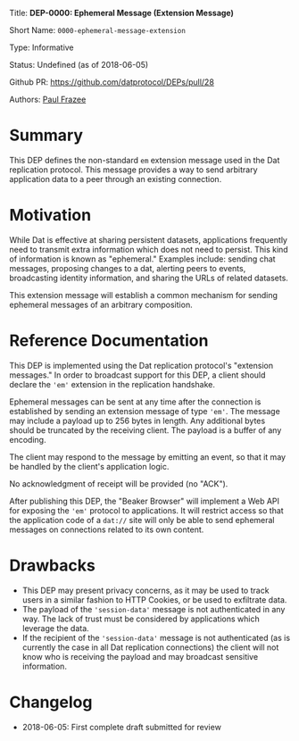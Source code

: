 
Title: **DEP-0000: Ephemeral Message (Extension Message)**

Short Name: `0000-ephemeral-message-extension`

Type: Informative

Status: Undefined (as of 2018-06-05)

Github PR: https://github.com/datprotocol/DEPs/pull/28

Authors: [Paul Frazee](https://github.com/pfrazee)


# Summary
[summary]: #summary

This DEP defines the non-standard `em` extension message used in the Dat replication protocol. This message provides a way to send arbitrary application data to a peer through an existing connection.


# Motivation
[motivation]: #motivation

While Dat is effective at sharing persistent datasets, applications frequently need to transmit extra information which does not need to persist. This kind of information is known as "ephemeral." Examples include: sending chat messages, proposing changes to a dat, alerting peers to events, broadcasting identity information, and sharing the URLs of related datasets.

This extension message will establish a common mechanism for sending ephemeral messages of an arbitrary composition.


# Reference Documentation
[reference-documentation]: #reference-documentation

This DEP is implemented using the Dat replication protocol's "extension messages." In order to broadcast support for this DEP, a client should declare the `'em'` extension in the replication handshake.

Ephemeral messages can be sent at any time after the connection is established by sending an extension message of type `'em'`. The message may include a payload up to 256 bytes in length. Any additional bytes should be truncated by the receiving client. The payload is a buffer of any encoding.

The client may respond to the message by emitting an event, so that it may be handled by the client's application logic.

No acknowledgment of receipt will be provided (no "ACK").

After publishing this DEP, the "Beaker Browser" will implement a Web API for exposing the `'em'` protocol to applications. It will restrict access so that the application code of a `dat://` site will only be able to send ephemeral messages on connections related to its own content.


# Drawbacks
[drawbacks]: #drawbacks

- This DEP may present privacy concerns, as it may be used to track users in a similar fashion to HTTP Cookies, or be used to exfiltrate data.
- The payload of the `'session-data'` message is not authenticated in any way. The lack of trust must be considered by applications which leverage the data.
- If the recipient of the `'session-data'` message is not authenticated (as is currently the case in all Dat replication connections) the client will not know who is receiving the payload and may broadcast sensitive information.


# Changelog
[changelog]: #changelog

- 2018-06-05: First complete draft submitted for review

